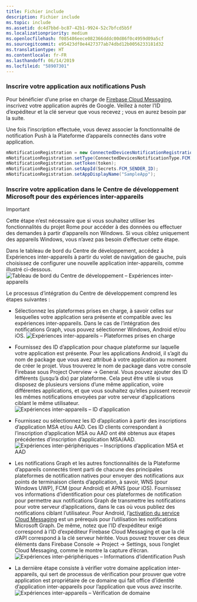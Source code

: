 ```yaml
---
title: Fichier include
description: Fichier include
ms.topic: include
ms.assetid: dc4d7bbd-bc87-42b1-9924-52c7bfcd5b5f
ms.localizationpriority: medium
ms.openlocfilehash: f085486eece082366dddc00d86f0c4959d09a5cf
ms.sourcegitcommit: e95423df0e4427377ab74dbd12b0056233181d32
ms.translationtype: HT
ms.contentlocale: fr-FR
ms.lasthandoff: 06/14/2019
ms.locfileid: "58907301"
---
```

### <a name="register-your-app-for-push-notifications"></a>Inscrire votre application aux notifications Push

Pour bénéficier d’une prise en charge de [Firebase Cloud Messaging](https://firebase.google.com/docs/cloud-messaging/android/client), inscrivez votre application auprès de Google. Veillez à noter l’ID d’expéditeur et la clé serveur que vous recevez ; vous en aurez besoin par la suite.

Une fois l’inscription effectuée, vous devez associer la fonctionnalité de notification Push à la Plateforme d’appareils connectés dans votre application.

```Java
mNotificationRegistration = new ConnectedDevicesNotificationRegistration();
mNotificationRegistration.setType(ConnectedDevicesNotificationType.FCM);
mNotificationRegistration.setToken(token);
mNotificationRegistration.setAppId(Secrets.FCM_SENDER_ID);
mNotificationRegistration.setAppDisplayName("SampleApp");
```

### <a name="register-your-app-in-microsoft-windows-dev-center-for-cross-device-experiences"></a>Inscrire votre application dans le Centre de développement Microsoft pour des expériences inter-appareils

> [!IMPORTANT]
> Cette étape n’est nécessaire que si vous souhaitez utiliser les fonctionnalités du projet Rome pour accéder à des données ou effectuer des demandes à partir d’appareils non Windows. Si vous ciblez uniquement des appareils Windows, vous n’avez pas besoin d’effectuer cette étape.

Dans le tableau de bord du Centre de développement, accédez à Expériences inter-appareils à partir du volet de navigation de gauche, puis choisissez de configurer une nouvelle application inter-appareils, comme illustré ci-dessous.
![Tableau de bord du Centre de développement – Expériences inter-appareils](../../notifications/media/dev_center_portal/dev_center_portal_1_overview.png)

Le processus d’intégration du Centre de développement comprend les étapes suivantes :
* Sélectionnez les plateformes prises en charge, à savoir celles sur lesquelles votre application sera présente et compatible avec les expériences inter-appareils. Dans le cas de l’intégration des notifications Graph, vous pouvez sélectionner Windows, Android et/ou iOS.
![Expériences inter-appareils – Plateformes prises en charge](../../notifications/media/dev_center_portal/dev_center_portal_2_supported_platforms.png)

* Fournissez des ID d’application pour chaque plateforme sur laquelle votre application est présente. Pour les applications Android, il s’agit du nom de package que vous avez attribué à votre application au moment de créer le projet. Vous trouverez le nom de package dans votre console Firebase sous Project Overview -> General. Vous pouvez ajouter des ID différents (jusqu’à dix) par plateforme. Cela peut être utile si vous disposez de plusieurs versions d’une même application, voire différentes applications, et que vous souhaitez qu’elles puissent recevoir les mêmes notifications envoyées par votre serveur d’applications ciblant le même utilisateur. 
![Expériences inter-appareils – ID d’application](../../notifications/media/dev_center_portal/dev_center_portal_3_app_ids.png)

* Fournissez ou sélectionnez les ID d’application à partir des inscriptions d’application MSA et/ou AAD. Ces ID clients correspondant à l’inscription d’application MSA ou AAD ont été obtenus aux étapes précédentes d’inscription d’application MSA/AAD. 
![Expériences inter-périphériques – Inscriptions d’application MSA et AAD](../../notifications/media/dev_center_portal/dev_center_portal_4_msa_aad_connections.png)

* Les notifications Graph et les autres fonctionnalités de la Plateforme d’appareils connectés tirent parti de chacune des principales plateformes de notification natives pour envoyer des notifications aux points de terminaison clients d’application, à savoir, WNS (pour Windows UWP), FCM (pour Android) et APNS (pour iOS). Fournissez vos informations d’identification pour ces plateformes de notification pour permettre aux notifications Graph de transmettre les notifications pour votre serveur d’applications, dans le cas où vous publiez des notifications ciblant l’utilisateur. Pour Android, l’[activation du service Cloud Messaging](https://firebase.google.com/docs/cloud-messaging/android/client) est un prérequis pour l’utilisation les notifications Microsoft Graph. De même, notez que l’ID d’expéditeur exigé correspond à l’ID d’expéditeur Firebase Cloud Messaging et que la clé d’API correspond à la clé serveur héritée. Vous pouvez trouver ces deux éléments dans Firebase Console -> Project -> Settings, sous l’onglet Cloud Messaging, comme le montre la capture d’écran.
![Expériences inter-périphériques – Informations d’identification Push](../../notifications/media/dev_center_portal/dev_center_portal_5_push_credentials.png)

* La dernière étape consiste à vérifier votre domaine application inter-appareils, qui sert de processus de vérification pour prouver que votre application est propriétaire de ce domaine qui fait office d’identité d’application inter-appareils pour l’application que vous avez inscrite.
![Expériences inter-appareils – Vérification de domaine](../../notifications/media/dev_center_portal/dev_center_portal_6_domain_verification.png)
